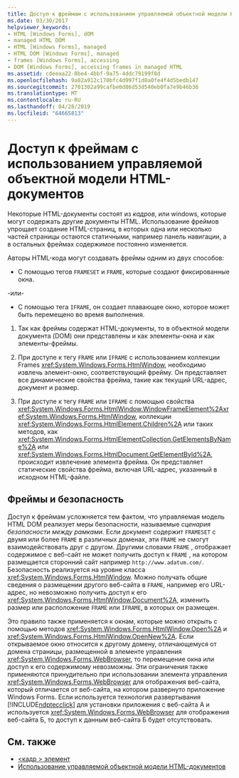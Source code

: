 ```yaml
---
title: Доступ к фреймам с использованием управляемой объектной модели HTML-документов
ms.date: 03/30/2017
helpviewer_keywords:
- HTML [Windows Forms], dOM
- managed HTML DOM
- HTML [Windows Forms], managed
- HTML DOM [Windows Forms], managed
- frames [Windows Forms], accessing
- DOM [Windows Forms], accessing frames in managed HTML
ms.assetid: cdeeaa22-0be4-4bbf-9a75-4ddc79199f8d
ms.openlocfilehash: 9a02a912c170bfc4d997f1d8a0fe4f4d5bedb147
ms.sourcegitcommit: 2701302a99cafbe0d86d53d540eb0fa7e9b46b36
ms.translationtype: MT
ms.contentlocale: ru-RU
ms.lasthandoff: 04/28/2019
ms.locfileid: "64665813"
---
```

# <a name="accessing-frames-in-the-managed-html-document-object-model"></a>Доступ к фреймам с использованием управляемой объектной модели HTML-документов
Некоторые HTML-документы состоят из *кадров*, или windows, которые могут содержать другие документы HTML. Использование фреймов упрощает создание HTML-страниц, в которых одна или несколько частей страницы остаются статичными, например панель навигации, а в остальных фреймах содержимое постоянно изменяется.  
  
 Авторы HTML-кода могут создавать фреймы одним из двух способов:  
  
- С помощью тегов `FRAMESET` и `FRAME`, которые создают фиксированные окна.  
  
 -или-  
  
- С помощью тега `IFRAME`, он создает плавающее окно, которое может быть перемещено во время выполнения.  
  
1. Так как фреймы содержат HTML-документы, то в объектной модели документа (DOM) они представлены и как элементы-окна и как элементы-фреймы.  
  
2. При доступе к тегу `FRAME` или `IFRAME` с использованием коллекции Frames <xref:System.Windows.Forms.HtmlWindow>, необходимо извлечь элемент-окно, соответствующий фрейму. Он представляет все динамические свойства фрейма, такие как текущий URL-адрес, документ и размер.  
  
3. При доступе к тегу `FRAME` или `IFRAME` с помощью свойства <xref:System.Windows.Forms.HtmlWindow.WindowFrameElement%2A><xref:System.Windows.Forms.HtmlWindow>, коллекции <xref:System.Windows.Forms.HtmlElement.Children%2A> или таких методов, как <xref:System.Windows.Forms.HtmlElementCollection.GetElementsByName%2A> или <xref:System.Windows.Forms.HtmlDocument.GetElementById%2A>, происходит извлечение элемента фрейма. Он представляет статические свойства фрейма, включая URL-адрес, указанный в исходном HTML-файле.  
  
## <a name="frames-and-security"></a>Фреймы и безопасность  
 Доступ к фреймам усложняется тем фактом, что управляемая модель HTML DOM реализует меры безопасности, называемые *сценария безопасности между рамками*. Если документ содержит `FRAMESET` с двумя или более `FRAME` в различных доменах, эти `FRAME` не смогут взаимодействовать друг с другом. Другими словами `FRAME` , отображает содержимое с веб-сайт не может получить доступ к `FRAME` , на котором размещается сторонний сайт например `http://www.adatum.com/`. Безопасность реализуется на уровне класса <xref:System.Windows.Forms.HtmlWindow>. Можно получать общие сведения о размещении другого веб-сайта в `FRAME`, например его URL-адрес, но невозможно получить доступ к его <xref:System.Windows.Forms.HtmlWindow.Document%2A>, изменить размер или расположение `FRAME` или `IFRAME`, в которых он размещен.  
  
 Это правило также применяется к окнам, которые можно открыть с помощью методов <xref:System.Windows.Forms.HtmlWindow.Open%2A> и <xref:System.Windows.Forms.HtmlWindow.OpenNew%2A>. Если открываемое окно относится к другому домену, отличающемуся от домена страницы, размещенной в элементе управления <xref:System.Windows.Forms.WebBrowser>, то перемещение окна или доступ к его содержимому невозможны. Эти ограничения также применяются принудительно при использовании элемента управления <xref:System.Windows.Forms.WebBrowser> для отображения веб-сайта, который отличается от веб-сайта, на котором развернуто приложение Windows Forms. Если используется технология развертывания [!INCLUDE[ndptecclick](../../../../includes/ndptecclick-md.md)] для установки приложения с веб-сайта A и используется <xref:System.Windows.Forms.WebBrowser> для отображения веб-сайта Б, то доступ к данным веб-сайта Б будет отсутствовать.  
  
## <a name="see-also"></a>См. также

- [\<кадр > элемент](https://developer.mozilla.org/docs/Web/HTML/Element/frame)
- [Использование управляемой объектной модели HTML-документов](using-the-managed-html-document-object-model.md)
